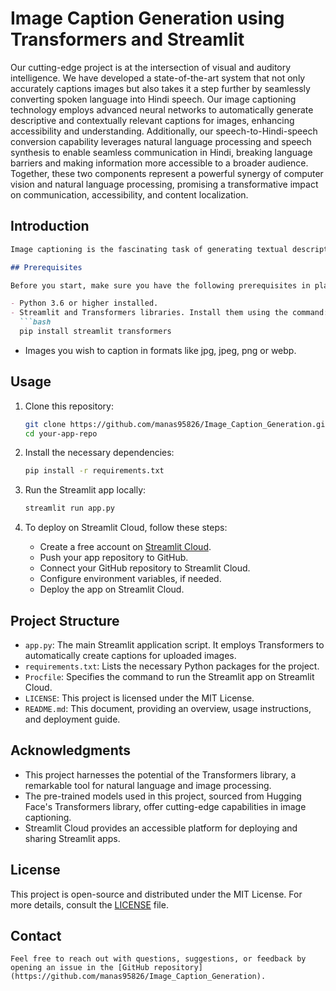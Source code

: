 
# Image Caption Generation using Transformers and Streamlit
Our cutting-edge project is at the intersection of visual and auditory intelligence. We have developed a state-of-the-art system that not only accurately captions images but also takes it a step further by seamlessly converting spoken language into Hindi speech. Our image captioning technology employs advanced neural networks to automatically generate descriptive and contextually relevant captions for images, enhancing accessibility and understanding. Additionally, our speech-to-Hindi-speech conversion capability leverages natural language processing and speech synthesis to enable seamless communication in Hindi, breaking language barriers and making information more accessible to a broader audience. Together, these two components represent a powerful synergy of computer vision and natural language processing, promising a transformative impact on communication, accessibility, and content localization.

## Introduction
```markdown
Image captioning is the fascinating task of generating textual descriptions for images, enabling machines to understand and communicate the content of visual data. This project leverages the capabilities of the VisionEncoderDecoderModel, ViTFeatureExtractor, and AutoTokenizer from the Transformers library to automatically generate captions for images. The app is deployed on Streamlit Cloud for easy access and sharing.

## Prerequisites

Before you start, make sure you have the following prerequisites in place:

- Python 3.6 or higher installed.
- Streamlit and Transformers libraries. Install them using the command:
  ```bash
  pip install streamlit transformers
  ```
- Images you wish to caption in formats like jpg, jpeg, png or webp.

## Usage

1. Clone this repository:
   ```bash
   git clone https://github.com/manas95826/Image_Caption_Generation.git
   cd your-app-repo
   ```

2. Install the necessary dependencies:
   ```bash
   pip install -r requirements.txt
   ```

3. Run the Streamlit app locally:
   ```bash
   streamlit run app.py
   ```

4. To deploy on Streamlit Cloud, follow these steps:

   - Create a free account on [Streamlit Cloud](https://streamlit.io/cloud).
   - Push your app repository to GitHub.
   - Connect your GitHub repository to Streamlit Cloud.
   - Configure environment variables, if needed.
   - Deploy the app on Streamlit Cloud.


## Project Structure

- `app.py`: The main Streamlit application script. It employs Transformers to automatically create captions for uploaded images.
- `requirements.txt`: Lists the necessary Python packages for the project.
- `Procfile`: Specifies the command to run the Streamlit app on Streamlit Cloud.
- `LICENSE`: This project is licensed under the MIT License.
- `README.md`: This document, providing an overview, usage instructions, and deployment guide.

## Acknowledgments

- This project harnesses the potential of the Transformers library, a remarkable tool for natural language and image processing.
- The pre-trained models used in this project, sourced from Hugging Face's Transformers library, offer cutting-edge capabilities in image captioning.
- Streamlit Cloud provides an accessible platform for deploying and sharing Streamlit apps.

## License

This project is open-source and distributed under the MIT License. For more details, consult the [LICENSE](LICENSE) file.

## Contact
```
Feel free to reach out with questions, suggestions, or feedback by opening an issue in the [GitHub repository](https://github.com/manas95826/Image_Caption_Generation).
```

